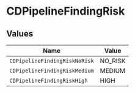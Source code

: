# CDPipelineFindingRisk


## Values

| Name                          | Value                         |
| ----------------------------- | ----------------------------- |
| `CDPipelineFindingRiskNoRisk` | NO_RISK                       |
| `CDPipelineFindingRiskMedium` | MEDIUM                        |
| `CDPipelineFindingRiskHigh`   | HIGH                          |